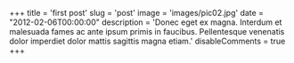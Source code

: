 +++
title = 'first post'
slug = 'post'
image = 'images/pic02.jpg'
date = "2012-02-06T00:00:00"
description = 'Donec eget ex magna. Interdum et malesuada fames ac ante ipsum primis in faucibus. Pellentesque venenatis dolor imperdiet dolor mattis sagittis magna etiam.'
disableComments = true
+++